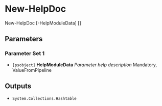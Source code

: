 # New-HelpDoc


New-HelpDoc [-HelpModuleData] <psobject> [<CommonParameters>]


## Parameters

### Parameter Set 1

- `[psobject]` **HelpModuleData** _Parameter help description_ Mandatory, ValueFromPipeline

## Outputs

- `System.Collections.Hashtable
`
